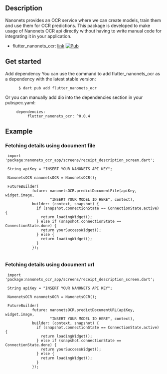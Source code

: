 
## Description
Nanonets provides an OCR service where we can create models, train them and use them for OCR predictions. This package is developed to make usage of Nanonets OCR api directly without having to write manual code for integrating it in your application.

- flutter_nanonets_ocr: [link](https://pub.dev/packages/flutter_nanonets_ocr)
  [![Pub](https://img.shields.io/pub/v/flutter_nanonets_ocr.svg?label=dev&include_prereleases)](https://pub.dev/packages/flutter_nanonets_ocr)


## Get started
Add dependency 
You can use the command to add flutter_nanonets_ocr as a dependency with the latest stable version:

``` 
      $ dart pub add flutter_nanonets_ocr

```

Or you can manually add dio into the dependencies section in your pubspec.yaml:


```
     dependencies:
          flutter_nanonets_ocr: ^0.0.4

```


## Example

### Fetching details using document file

```
 import 'package:nanonets_ocr_app/screens/receipt_description_screen.dart';
  
 String apiKey = "INSERT YOUR NANONETS API KEY";

 NanonetsOCR nanonetsOCR = NanonetsOCR();

 FutureBuilder(
            future: nanonetsOCR.predictDocumentFile(apiKey, widget.image,
                    "INSERT YOUR MODEL ID HERE", context),
            builder: (context, snapshot) {
              if (snapshot.connectionState == ConnectionState.active) {
                return loadingWidget();
              } else if (snapshot.connectionState == ConnectionState.done) {
                return yourSuccessWidget();
              } else {
                return loadingWidget();
              }
            });


```

### Fetching details using document url

```
 import 'package:nanonets_ocr_app/screens/receipt_description_screen.dart';
  
 String apiKey = "INSERT YOUR NANONETS API KEY";

 NanonetsOCR nanonetsOCR = NanonetsOCR();

 FutureBuilder(
            future: nanonetsOCR.predictDocumentURL(apiKey, widget.image,
                    "INSERT YOUR MODEL ID HERE", context),
            builder: (context, snapshot) {
              if (snapshot.connectionState == ConnectionState.active) {
                return loadingWidget();
              } else if (snapshot.connectionState == ConnectionState.done) {
                return yourSuccessWidget();
              } else {
                return loadingWidget();
              }
            });


```





